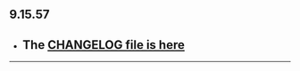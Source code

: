 ## 9.15.57

- ## The [CHANGELOG file is here](https://flutter-sound.canardoux.xyz/changelog.html)

-----------------------------------------------------------------------------------------------------------------------------------
